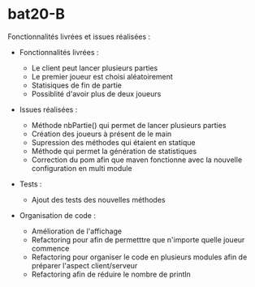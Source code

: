 # bat20-B

Fonctionnalités livrées et issues réalisées : 
- Fonctionnalités livrées :
  - Le client peut lancer plusieurs parties
  - Le premier joueur est choisi aléatoirement
  - Statisiques de fin de partie
  - Possiblité d'avoir plus de deux joueurs
  
- Issues réalisées :
  - Méthode nbPartie() qui permet de lancer plusieurs parties
  - Création des joueurs à présent de le main 
  - Supression des méthodes qui étaient en statique 
  - Méthode qui permet la génération de statistiques
  - Correction du pom afin que maven fonctionne avec la nouvelle configuration en multi module 
  
- Tests : 
  - Ajout des tests des nouvelles méthodes 
  
- Organisation de code :
  - Amélioration de l'affichage 
  - Refactoring pour afin de permetttre que n'importe quelle joueur commence 
  - Refactoring pour organiser le code en plusieurs modules afin de préparer l'aspect client/serveur
  - Refactoring afin de réduire le nombre de println
